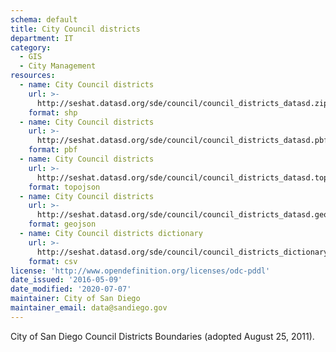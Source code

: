 ```yaml
---
schema: default
title: City Council districts
department: IT
category:
  - GIS
  - City Management
resources:
  - name: City Council districts
    url: >-
      http://seshat.datasd.org/sde/council/council_districts_datasd.zip
    format: shp
  - name: City Council districts
    url: >-
      http://seshat.datasd.org/sde/council/council_districts_datasd.pbf
    format: pbf
  - name: City Council districts
    url: >-
      http://seshat.datasd.org/sde/council/council_districts_datasd.topojson
    format: topojson
  - name: City Council districts
    url: >-
      http://seshat.datasd.org/sde/council/council_districts_datasd.geojson
    format: geojson
  - name: City Council districts dictionary
    url: >-
      http://seshat.datasd.org/sde/council/council_districts_dictionary_datasd.csv
    format: csv
license: 'http://www.opendefinition.org/licenses/odc-pddl'
date_issued: '2016-05-09'
date_modified: '2020-07-07'
maintainer: City of San Diego
maintainer_email: data@sandiego.gov
---
```

City of San Diego Council Districts Boundaries (adopted August 25, 2011).
